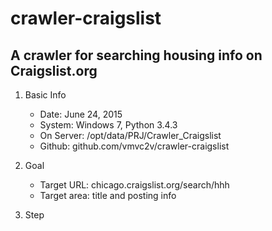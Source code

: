 # crawler-craigslist
A **crawler** for searching housing info on Craigslist.org
-------------------------------

1. Basic Info

	* Date: June 24, 2015
	* System: Windows 7, Python 3.4.3
	* On Server: /opt/data/PRJ/Crawler_Craigslist
	* Github: github.com/vmvc2v/crawler-craigslist

2. Goal

	* Target URL: chicago.craigslist.org/search/hhh
	* Target area: title and posting info

3. Step

